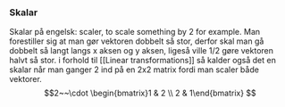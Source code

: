 ### Skalar
Skalar på engelsk: scaler, to scale something by 2 for example. Man forestiller sig at man gør vektoren dobbelt så stor, derfor skal man gå dobbelt så langt langs x aksen og y aksen, ligeså ville 1/2 gøre vektoren halvt så stor. i forhold til [[Linear transformations]] så kalder også det en skalar når man ganger 2 ind på en 2x2 matrix fordi man scaler både vektorer.
$$2~~\cdot \begin{bmatrix}1 & 2 \\ 2 & 1\end{bmatrix} $$